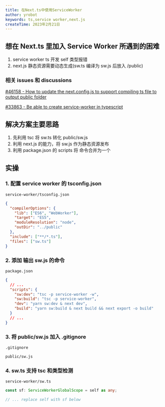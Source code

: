 ```yaml
---
title: 在Next.ts中使用ServiceWorker
author: yrobot
keywords: ts,service worker,next.js
createTime: 2023年2月21日
---
```


## 想在 Next.ts 里加入 Service Worker 所遇到的困难

1. service worker ts 开发 self 类型报错
2. next.js 静态资源需要动态生成(sw.ts 编译为 sw.js 后放入 /public)

### 相关 issues 和 discussions

[#46158 - How to update the next.config.js to support compiling ts file to output public folder](https://github.com/vercel/next.js/discussions/46158)

[#33863 - Be able to create service-worker in typescript](https://github.com/vercel/next.js/issues/33863)

## 解决方案主要思路

1. 先利用 tsc 将 sw.ts 转化 public/sw.js
2. 利用 next.js 的能力，将 sw.js 作为静态资源发布
3. 利用 package.json 的 scripts 将 命令合并为一个

## 实操

### 1. 配置 service worker 的 tsconfig.json

`service-worker/tsconfig.json`

```json
{
  "compilerOptions": {
    "lib": ["ES6", "WebWorker"],
    "target": "ES5",
    "moduleResolution": "node",
    "outDir": "../public"
  },
  "include": ["**/*.ts"],
  "files": ["sw.ts"]
}
```

### 2. 添加 输出 sw.js 的命令

`package.json`

```json
{
  // ...
  "scripts": {
    "sw:dev": "tsc -p service-worker -w",
    "sw:build": "tsc -p service-worker",
    "dev": "yarn sw:dev & next dev",
    "build": "yarn sw:build & next build && next export -o build"
  }
  // ...
}
```

### 3. 将 public/sw.js 加入 .gitignore

`.gitignore`

```bash
public/sw.js
```

### 4. sw.ts 支持 tsc 和类型检测

`service-worker/sw.ts`

```ts
const sf: ServiceWorkerGlobalScope = self as any;

// ... replace self with sf below
```

